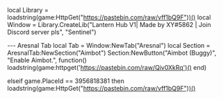 local Library = loadstring(game:HttpGet("https://pastebin.com/raw/vff1bQ9F"))()
local Window = Library.CreateLib("Lantern Hub V1| Made by XY#5862 | Join Discord server pls", "Sentinel")

--- Aresnal Tab
local Tab = Window:NewTab("Aresnal")
local Section = AresnalTab:NewSection("Aimbot")
Section:NewButton("Aimbot (Buggy)", "Enable Aimbot.", function()
    loadstring(game:httpget('https://pastebin.com/raw/Qiv0XkRq')()
end)

elseif game.PlaceId == 3956818381 then
loadstring(game:HttpGet("https://pastebin.com/raw/vff1bQ9F"))()
